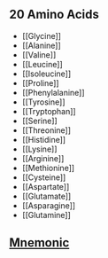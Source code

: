 ## 20 Amino Acids
* [[Glycine]]
* [[Alanine]]
* [[Valine]]
* [[Leucine]]
* [[Isoleucine]]
* [[Proline]]
* [[Phenylalanine]]
* [[Tyrosine]]
* [[Tryptophan]]
* [[Serine]]
* [[Threonine]]
* [[Histidine]]
* [[Lysine]]
* [[Arginine]]
* [[Methionine]]
* [[Cysteine]]
* [[Aspartate]]
* [[Glutamate]]
* [[Asparagine]]
* [[Glutamine]]
## [Mnemonic](https://www.youtube.com/watch?v=PmbcA1Sav7s)
